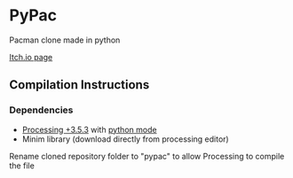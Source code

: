 # PyPac
Pacman clone made in python

[Itch.io page](https://sigmaphi.itch.io/pypac)

## Compilation Instructions
### Dependencies
- [Processing +3.5.3](https://py.processing.org/) with [python mode](https://py.processing.org/)
- Minim library (download directly from processing editor)

Rename cloned repository folder to "pypac" to allow Processing to compile the file
